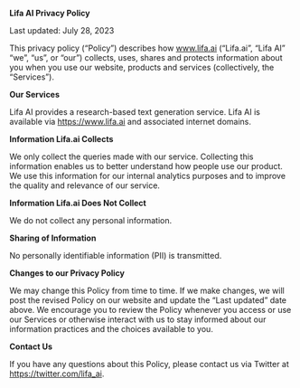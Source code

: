 ﻿**Lifa AI Privacy Policy**

Last updated: July 28, 2023

This privacy policy (“Policy”) describes how www.lifa.ai (“Lifa.ai”, “Lifa AI” “we”, “us”, or “our”) collects, uses, shares and protects information about you when you use our website, products and services (collectively, the “Services”).

**Our Services**

Lifa AI provides a research-based text generation service. Lifa AI is available via https://www.lifa.ai and associated internet domains.

**Information Lifa.ai Collects**

We only collect the queries made with our service. Collecting this information enables us to better understand how people use our product. We use this information for our internal analytics purposes and to improve the quality and relevance of our service.

**Information Lifa.ai Does Not Collect**

We do not collect any personal information.

**Sharing of Information**

No personally identifiable information (PII) is transmitted.

**Changes to our Privacy Policy**

We may change this Policy from time to time. If we make changes, we will post the revised Policy on our website and update the “Last updated” date above. We encourage you to review the Policy whenever you access or use our Services or otherwise interact with us to stay informed about our information practices and the choices available to you.

**Contact Us**

If you have any questions about this Policy, please contact us via Twitter at <https://twitter.com/lifa_ai>.
